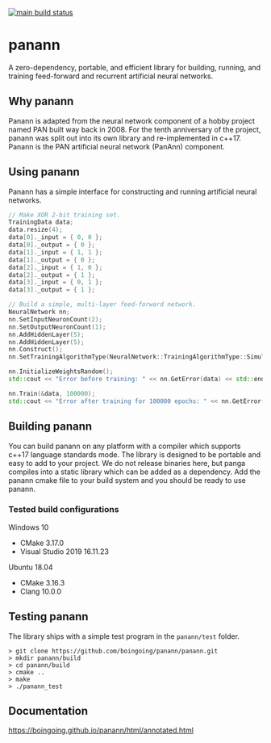 [![main build status](https://app.travis-ci.com/boingoing/panann.svg?branch=main)](https://app.travis-ci.com/github/boingoing/panann/builds)

# panann

A zero-dependency, portable, and efficient library for building, running, and training feed-forward and recurrent artificial neural networks.

## Why panann

Panann is adapted from the neural network component of a hobby project named PAN built way back in 2008. For the tenth anniversary of the project, panann was split out into its own library and re-implemented in c++17. Panann is the PAN artificial neural network (PanAnn) component.

## Using panann

Panann has a simple interface for constructing and running artificial neural networks.

```c++
// Make XOR 2-bit training set.
TrainingData data;
data.resize(4);
data[0]._input = { 0, 0 };
data[0]._output = { 0 };
data[1]._input = { 1, 1 };
data[1]._output = { 0 };
data[2]._input = { 1, 0 };
data[2]._output = { 1 };
data[3]._input = { 0, 1 };
data[3]._output = { 1 };

// Build a simple, multi-layer feed-forward network.
NeuralNetwork nn;
nn.SetInputNeuronCount(2);
nn.SetOutputNeuronCount(1);
nn.AddHiddenLayer(5);
nn.AddHiddenLayer(5);
nn.Construct();
nn.SetTrainingAlgorithmType(NeuralNetwork::TrainingAlgorithmType::SimulatedAnnealingResilientBackpropagation);

nn.InitializeWeightsRandom();
std::cout << "Error before training: " << nn.GetError(data) << std::endl;

nn.Train(&data, 100000);
std::cout << "Error after training for 100000 epochs: " << nn.GetError(&data) << std::endl;
```

## Building panann

You can build panann on any platform with a compiler which supports c++17 language standards mode. The library is designed to be portable and easy to add to your project. We do not release binaries here, but panga compiles into a static library which can be added as a dependency. Add the panann cmake file to your build system and you should be ready to use panann.

### Tested build configurations

Windows 10
* CMake 3.17.0
* Visual Studio 2019 16.11.23

Ubuntu 18.04
* CMake 3.16.3
* Clang 10.0.0

## Testing panann

The library ships with a simple test program in the `panann/test` folder.

```console
> git clone https://github.com/boingoing/panann/panann.git
> mkdir panann/build
> cd panann/build
> cmake ..
> make
> ./panann_test
```

## Documentation

https://boingoing.github.io/panann/html/annotated.html
